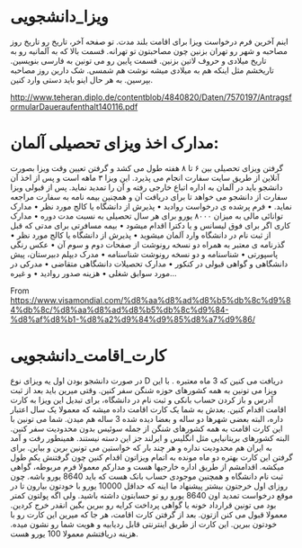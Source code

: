 # ویزا_دانشجویی

اینم آخرین فرم درخواست ویزا برای اقامت بلند مدت. تو صفحه آخر، تاریخ رو تاریخ روز مصاحبه و شهر رو تهران بزنین چون مصاحبتون تو تهرانه. قسمت بالا که به آلمانیه رو به تاریخ میلادی و حروف لاتین بزنین. قسمت پایین رو می تونین به فارسی بنویسین. تاریخشم مثل اینکه هم به میلادی میشه نوشت هم شمسی. شک دارین روز مصاحبه بپرسین. به هر حال اینو باید دستی وارد کنین.


http://www.teheran.diplo.de/contentblob/4840820/Daten/7570197/AntragsformularDaueraufenthalt140116.pdf


# مدارک اخذ ویزای تحصیلی‌ آلمان:

گرفتن ویزای تحصیلی بین ۶ تا ۸ هفته طول می کشد و گرفتن تعیین وقت ویزا بصورت آنلاین از طریق سایت سفارت انجام می پذیرد. این ویزا ۳ ماهه است و پس از اخذ آن دانشجو باید در آلمان به اداره اتباع خارجی رفته و آن را تمدید نماید. پس از قبولی ویزا سفارت از دانشجو می خواهد تا برای دریافت آن و همچنین بیمه نامه به سفارت مراجعه نماید.
• فرم پرشده ی درخواست روادید
• پذیرش از دانشگاه‌ یا کالج مورد نظر
• مدارک توانائی مالی به میزان ۸۰۰۰ یورو برای هر سال تحصیلی‌ به نسبت مدت دوره
• مدارک کاری اگر برای فوق لیسانس و یا دکترا اقدام میشود
• بیمه مسافرتی برای مدتی‌ که قبل از ثبت نام در دانشگاه وارد آلمان میشوید
• پذیرش از دانشگاه یا کالج مورد نظر
• گذرنامه ی معتبر به همراه دو نسخه رونوشت از صفحات دوم و سوم آن
• عکس رنگی پاسپورتی
• شناسنامه و دو نسخه رونوشت شناسنامه
• مدرک دیپلم دبیرستان، پیش دانشگاهی و گواهی قبولی در کنکور
• مدارک تحصیلات دانشگاهی متقاضی
• مدرکی در مورد سوابق شغلی
• هزینه صدور روادید
• و غیره…

From <https://www.visamondial.com/%d8%aa%d8%ad%d8%b5%db%8c%d9%84%db%8c/%d8%aa%d8%ad%d8%b5%db%8c%d9%84-%d8%af%d8%b1-%d8%a2%d9%84%d9%85%d8%a7%d9%86/> 


# کارت_اقامت_دانشجویی

در صورت دانشجو بودن اول یه ویزای نوع D دریافت می کنین که 3 ماه معتبره . با این ویزا می تونین به همه کشورهای حوزه شنگن سفر کنین. وقتی میرین باید بعد از ثبت آدرس و باز کردن حساب بانکی و ثبت نام در دانشگاه، برای تبدیل این ویزا به کارت اقامت اقدام کنین. بعدش به شما یک کارت اقامت داده میشه که معمولا یک سال اعتبار داره، البته بعضی شهرها دو ساله و بعضا دیده شده 3 ساله هم میدن. شما می تونین با این کارت اقامت به همه کشورهای شنگن از جمله سوئیس بدون محدودیت سفر کنین.  البته کشورهای بریتانیایی مثل انگلیس و ایرلند جز این دسته نیستند. همینطور رفت و آمد به ایران هم محدودیت نداره و هر چند بار که خواستین می تونین برین و بیاین. برای گرفتن این کارت بهتره دو ماه مونده به اتمام ویزاتون اقدام کنین چون گرفتنش یکم طول میکشه. اقدامشم از طریق اداره خارجیها هست و مدارکم معمولا فرم مربوطه، گواهی ثبت نام دانشگاه و همچنین موجودی حساب بانک هست که باید 8640 یورو باشه. چون روزای اول خرجتون بیشتر پیشنهاد ما اینه که حداقل 10000 یورو با خودتون بیارون تا در موقع درخواست تمدید اون 8640 یورو رو تو حسابتون داشته باشید. ولی اگه پولتون کمتر بود می تونین قرارداد خونه یا  گواهی پرداخت کرایه رو ببرین بگین انقدر خرج کردین. معمولا قبول می کنن ازتون. بعد از گرفتن کارت اقامت، هر جا که میرین این کارت رو با خودتون ببرین. این کارت از طریق اینترنتی قابل ردیابیه و هویت شما رو نشون میده. هزینه دریافتشم معمولا 100 یورو هست.
